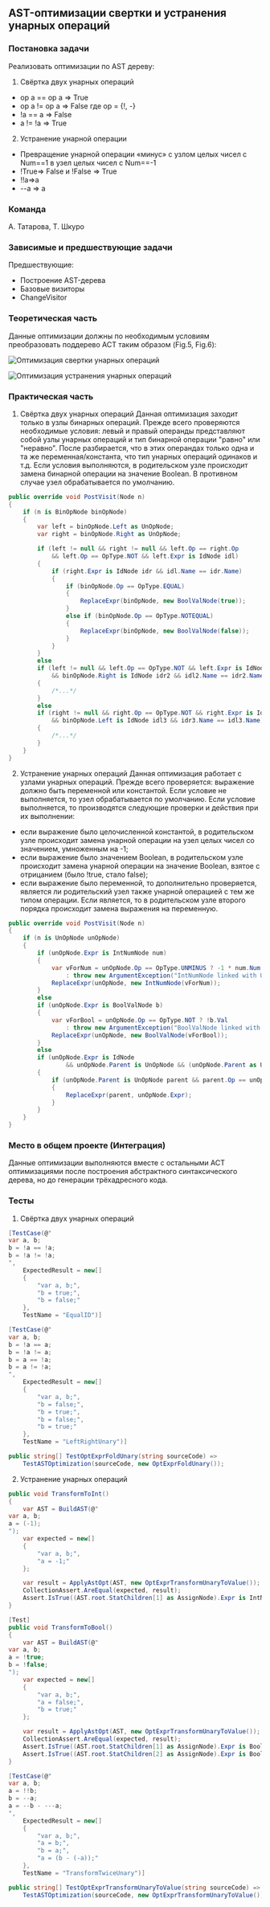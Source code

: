 ## AST-оптимизации свертки и устранения унарных операций

### Постановка задачи
Реализовать оптимизации по AST дереву:

1. Свёртка двух унарных операций

- op a == op a => True
- op a != op a => False
где op = {!, -}
- !a == a => False
- a != !a => True

2. Устранение унарной операции

- Превращение унарной операции «минус» с узлом целых чисел с Num\==1 в узел целых чисел с Num==-1
- !True=> False и !False => True
- !!a=>a
- \-\-a => a

### Команда
А. Татарова, Т. Шкуро

### Зависимые и предшествующие задачи

Предшествующие:

- Построение AST-дерева
- Базовые визиторы
- ChangeVisitor

### Теоретическая часть
Данные оптимизации должны по необходимым условиям преобразовать поддерево АСТ таким образом (Fig.5, Fig.6):

![Оптимизация свертки унарных операций](1_OptExprFoldUnary&TransformUnaryToValue/pic1.png)


![Оптимизация устранения унарных операций](1_OptExprFoldUnary&TransformUnaryToValue/pic2.png)


### Практическая часть
1. Свёртка двух унарных операций
Данная оптимизация заходит только в узлы бинарных операций. Прежде всего проверяются необходимые условия: левый и правый операнды представляют собой узлы унарных операций и тип бинарной операции "равно" или "неравно". После разбирается, что в этих операндах только одна и та же переменная/константа, что тип унарных операций одинаков и т.д. Если условия выполняются, в родительском узле происходит замена бинарной операции на значение Boolean. В противном случае узел обрабатывается по умолчанию.
```csharp
public override void PostVisit(Node n)
{
    if (n is BinOpNode binOpNode)
    {
        var left = binOpNode.Left as UnOpNode;
        var right = binOpNode.Right as UnOpNode;

        if (left != null && right != null && left.Op == right.Op
            && left.Op == OpType.NOT && left.Expr is IdNode idl)
        {
            if (right.Expr is IdNode idr && idl.Name == idr.Name)
            {
                if (binOpNode.Op == OpType.EQUAL)
                {
                    ReplaceExpr(binOpNode, new BoolValNode(true));
                }
                else if (binOpNode.Op == OpType.NOTEQUAL)
                {
                    ReplaceExpr(binOpNode, new BoolValNode(false));
                }
            }
        }
        else
        if (left != null && left.Op == OpType.NOT && left.Expr is IdNode idl2
            && binOpNode.Right is IdNode idr2 && idl2.Name == idr2.Name)
        {
            /*...*/
        }
        else 
        if (right != null && right.Op == OpType.NOT && right.Expr is IdNode idr3 
            && binOpNode.Left is IdNode idl3 && idr3.Name == idl3.Name)
        {
            /*...*/
        }
    }
}
```

2. Устранение унарных операций
Данная оптимизация работает с узлами унарных операций. Прежде всего проверяется: выражение должно быть переменной или константой. Если условие не выполняется, то узел обрабатывается по умолчанию.
Если условие выполняется, то производятся следующие проверки и действия при их выполнении:

- если выражение было целочисленной константой, в родительском узле происходит замена унарной операции на узел целых чисел со значением, умноженным на -1;
- если выражение было значением Boolean, в родительском узле происходит замена унарной операции на  значение Boolean, взятое с отрицанием (было !true, стало false);
- если выражение было переменной, то дополнительно проверяется, является ли родительский узел также унарной операцией с тем же типом операции. Если является, то в родительском узле второго порядка происходит замена выражения на переменную. 

```csharp
public override void PostVisit(Node n)
{
    if (n is UnOpNode unOpNode)
    {
        if (unOpNode.Expr is IntNumNode num)
        {
            var vForNum = unOpNode.Op == OpType.UNMINUS ? -1 * num.Num
                : throw new ArgumentException("IntNumNode linked with UNMINUS");
            ReplaceExpr(unOpNode, new IntNumNode(vForNum));
        }
        else
        if (unOpNode.Expr is BoolValNode b)
        {
            var vForBool = unOpNode.Op == OpType.NOT ? !b.Val
                : throw new ArgumentException("BoolValNode linked with NOT");
            ReplaceExpr(unOpNode, new BoolValNode(vForBool));
        }
        else
        if (unOpNode.Expr is IdNode
                && unOpNode.Parent is UnOpNode && (unOpNode.Parent as UnOpNode).Op == unOpNode.Op)
        {
            if (unOpNode.Parent is UnOpNode parent && parent.Op == unOpNode.Op)
            {
                ReplaceExpr(parent, unOpNode.Expr);
            }
        }
    }
}
```

### Место в общем проекте (Интеграция)
Данные оптимизации выполняются вместе с остальными АСТ оптимизациями после построения абстрактного синтаксического дерева, но до генерации трёхадресного кода.

### Тесты
1. Свёртка двух унарных операций

```csharp
[TestCase(@"
var a, b;
b = !a == !a;
b = !a != !a;
",
    ExpectedResult = new[]
    {
        "var a, b;",
        "b = true;",
        "b = false;"
    },
    TestName = "EqualID")]

[TestCase(@"
var a, b;
b = !a == a;
b = !a != a;
b = a == !a;
b = a != !a;
",
    ExpectedResult = new[]
    {
        "var a, b;",
        "b = false;",
        "b = true;",
        "b = false;",
        "b = true;"
    },
    TestName = "LeftRightUnary")]

public string[] TestOptExprFoldUnary(string sourceCode) =>
    TestASTOptimization(sourceCode, new OptExprFoldUnary());
```
2. Устранение унарных операций

```csharp
public void TransformToInt()
{
    var AST = BuildAST(@"
var a, b;
a = (-1);
");
    var expected = new[]
    {
        "var a, b;",
        "a = -1;"
    };

    var result = ApplyAstOpt(AST, new OptExprTransformUnaryToValue());
    CollectionAssert.AreEqual(expected, result);
    Assert.IsTrue((AST.root.StatChildren[1] as AssignNode).Expr is IntNumNode);
}

[Test]
public void TransformToBool()
{
    var AST = BuildAST(@"
var a, b;
a = !true;
b = !false;
");
    var expected = new[]
    {
        "var a, b;",
        "a = false;",
        "b = true;"
    };

    var result = ApplyAstOpt(AST, new OptExprTransformUnaryToValue());
    CollectionAssert.AreEqual(expected, result);
    Assert.IsTrue((AST.root.StatChildren[1] as AssignNode).Expr is BoolValNode);
    Assert.IsTrue((AST.root.StatChildren[2] as AssignNode).Expr is BoolValNode);
}

[TestCase(@"
var a, b;
a = !!b;
b = --a;
a = --b - ---a;
",
    ExpectedResult = new[]
    {
        "var a, b;",
        "a = b;",
        "b = a;",
        "a = (b - (-a));"
    },
    TestName = "TransformTwiceUnary")]

public string[] TestOptExprTransformUnaryToValue(string sourceCode) =>
    TestASTOptimization(sourceCode, new OptExprTransformUnaryToValue());
```
